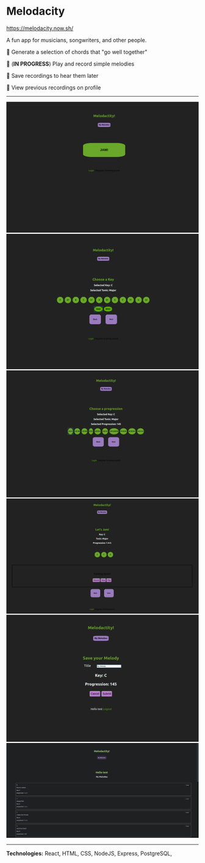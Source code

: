 # Melodacity

https://melodacity.now.sh/

A fun app for musicians, songwriters, and other people.

:musical_note: Generate a selection of chords that "go well together"

:musical_note: (**IN PROGRESS**) Play and record simple melodies

:musical_note: Save recordings to hear them later

:musical_note: View previous recordings on profile

**************************************************************

![Main Page](./src/screenshots/main.png)
![Select a key](./src/screenshots/key-select.png)
![Select a progression](./src/screenshots/prog-select.png)
![Make some music!](./src/screenshots/jam-page.png)
![Title your melody](./src/screenshots/save.png)
![See all your saved melodies](./src/screenshots/melody-list.png)

**************************************************************
**Technologies:**
React, HTML, CSS, NodeJS, Express, PostgreSQL, 




